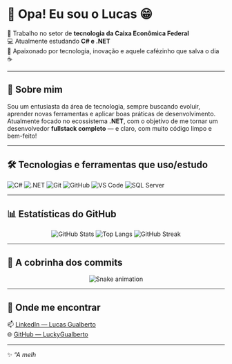 # 👋 Opa! Eu sou o Lucas 😁

💼 Trabalho no setor de **tecnologia da Caixa Econômica Federal**  
💻 Atualmente estudando **C# e .NET**  
🚀 Apaixonado por tecnologia, inovação e aquele cafézinho que salva o dia ☕

---

## 🧠 Sobre mim

Sou um entusiasta da área de tecnologia, sempre buscando evoluir, aprender novas ferramentas e aplicar boas práticas de desenvolvimento.  
Atualmente focado no ecossistema **.NET**, com o objetivo de me tornar um desenvolvedor **fullstack completo** — e claro, com muito código limpo e bem-feito!

---

## 🛠️ Tecnologias e ferramentas que uso/estudo

![C#](https://img.shields.io/badge/-C%23-239120?style=for-the-badge&logo=c-sharp&logoColor=white)
![.NET](https://img.shields.io/badge/-.NET-512BD4?style=for-the-badge&logo=dotnet&logoColor=white)
![Git](https://img.shields.io/badge/-Git-F05032?style=for-the-badge&logo=git&logoColor=white)
![GitHub](https://img.shields.io/badge/-GitHub-181717?style=for-the-badge&logo=github&logoColor=white)
![VS Code](https://img.shields.io/badge/-VS%20Code-0078D4?style=for-the-badge&logo=visual-studio-code&logoColor=white)
![SQL Server](https://img.shields.io/badge/-SQL%20Server-CC2927?style=for-the-badge&logo=microsoft-sql-server&logoColor=white)

---

## 📊 Estatísticas do GitHub

<div align="center">

![GitHub Stats](https://github-readme-stats.vercel.app/api?username=LuckyGualberto&show_icons=true&theme=tokyonight&hide_title=true)
![Top Langs](https://github-readme-stats.vercel.app/api/top-langs/?username=LuckyGualberto&layout=compact&theme=tokyonight)
![GitHub Streak](https://streak-stats.demolab.com?user=LuckyGualberto&theme=tokyonight)

</div>

---

## 🐍 A cobrinha dos commits

<div align="center">

![Snake animation](https://github.com/LuckyGualberto/LuckyGualberto/blob/output/github-contribution-grid-snake.svg)

</div>

---

## 💬 Onde me encontrar

📫 [LinkedIn — Lucas Gualberto](https://www.linkedin.com/in/lucas-gualbert0/)  
🌐 [GitHub — LuckyGualberto](https://github.com/LuckyGualberto)

---

✨ *“A melh*
